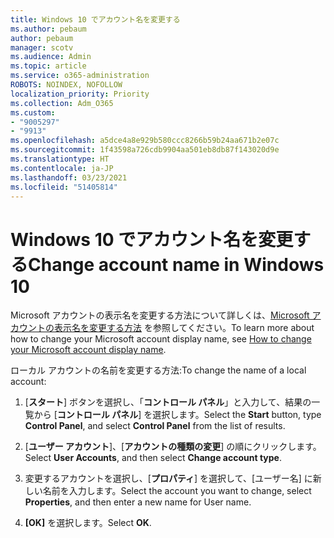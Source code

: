 ```yaml
---
title: Windows 10 でアカウント名を変更する
ms.author: pebaum
author: pebaum
manager: scotv
ms.audience: Admin
ms.topic: article
ms.service: o365-administration
ROBOTS: NOINDEX, NOFOLLOW
localization_priority: Priority
ms.collection: Adm_O365
ms.custom:
- "9005297"
- "9913"
ms.openlocfilehash: a5dce4a8e929b580ccc8266b59b24aa671b2e07c
ms.sourcegitcommit: 1f43598a726cdb9904aa501eb8db87f143020d9e
ms.translationtype: HT
ms.contentlocale: ja-JP
ms.lasthandoff: 03/23/2021
ms.locfileid: "51405814"
---
```

# <a name="change-account-name-in-windows-10"></a><span data-ttu-id="b1c24-102">Windows 10 でアカウント名を変更する</span><span class="sxs-lookup"><span data-stu-id="b1c24-102">Change account name in Windows 10</span></span>

<span data-ttu-id="b1c24-103">Microsoft アカウントの表示名を変更する方法について詳しくは、[Microsoft アカウントの表示名を変更する方法](https://support.microsoft.com/account-billing/how-to-change-your-microsoft-account-display-name-917b1d70-5915-d04e-243a-a618f96ef1d5) を参照してください。</span><span class="sxs-lookup"><span data-stu-id="b1c24-103">To learn more about how to change your Microsoft account display name, see [How to change your Microsoft account display name](https://support.microsoft.com/account-billing/how-to-change-your-microsoft-account-display-name-917b1d70-5915-d04e-243a-a618f96ef1d5).</span></span>

<span data-ttu-id="b1c24-104">ローカル アカウントの名前を変更する方法:</span><span class="sxs-lookup"><span data-stu-id="b1c24-104">To change the name of a local account:</span></span>

1. <span data-ttu-id="b1c24-105">[**スタート**] ボタンを選択し、「**コントロール パネル**」と入力して、結果の一覧から [**コントロール パネル**] を選択します。</span><span class="sxs-lookup"><span data-stu-id="b1c24-105">Select the **Start** button, type **Control Panel**, and select **Control Panel** from the list of results.</span></span>

1. <span data-ttu-id="b1c24-106">[**ユーザー アカウント**]、[**アカウントの種類の変更**] の順にクリックします。</span><span class="sxs-lookup"><span data-stu-id="b1c24-106">Select **User Accounts**, and then select **Change account type**.</span></span>

1. <span data-ttu-id="b1c24-107">変更するアカウントを選択し、[**プロパティ**] を選択して、[ユーザー名] に新しい名前を入力します。</span><span class="sxs-lookup"><span data-stu-id="b1c24-107">Select the account you want to change, select **Properties**, and then enter a new name for User name.</span></span>

1. <span data-ttu-id="b1c24-108">**[OK]** を選択します。</span><span class="sxs-lookup"><span data-stu-id="b1c24-108">Select **OK**.</span></span>
